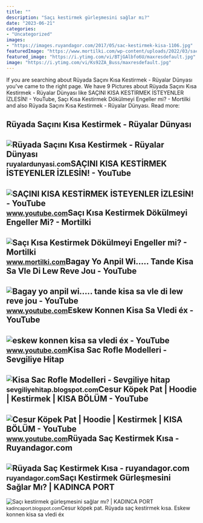 ```yaml
---
title: ""
description: "Saçı kestirmek gürleşmesini sağlar mı?"
date: "2023-06-21"
categories:
- "Uncategorized"
images:
- "https://images.ruyandagor.com/2017/05/sac-kestirmek-kisa-1106.jpg"
featuredImage: "https://www.mortilki.com/wp-content/uploads/2022/03/saci-kisa-kestirmek-dokulmeyi-onler-mi.jpg"
featured_image: "https://i.ytimg.com/vi/BTjGAlbfo6U/maxresdefault.jpg"
image: "https://i.ytimg.com/vi/Ks92ZA_Buss/maxresdefault.jpg"
---
```


If you are searching about Rüyada Saçını Kısa Kestirmek - Rüyalar Dünyası you've came to the right page. We have 9 Pictures about Rüyada Saçını Kısa Kestirmek - Rüyalar Dünyası like SAÇINI KISA KESTİRMEK İSTEYENLER İZLESİN! - YouTube, Saçı Kısa Kestirmek Dökülmeyi Engeller mi? - Mortilki and also Rüyada Saçını Kısa Kestirmek - Rüyalar Dünyası. Read more:

Rüyada Saçını Kısa Kestirmek - Rüyalar Dünyası
----------------------------------------------

 ![Rüyada Saçını Kısa Kestirmek - Rüyalar Dünyası](http://ruyalardunyasi.com/wp-content/uploads/2019/07/ruyada-sacini-kisa-kestirmek-768x432.jpg) <small>ruyalardunyasi.com</small>SAÇINI KISA KESTİRMEK İSTEYENLER İZLESİN! - YouTube
---------------------------------------------------

 ![SAÇINI KISA KESTİRMEK İSTEYENLER İZLESİN! - YouTube](https://i.ytimg.com/vi/Ks92ZA_Buss/maxresdefault.jpg) <small>www.youtube.com</small>Saçı Kısa Kestirmek Dökülmeyi Engeller Mi? - Mortilki
-----------------------------------------------------

 ![Saçı Kısa Kestirmek Dökülmeyi Engeller mi? - Mortilki](https://www.mortilki.com/wp-content/uploads/2022/03/saci-kisa-kestirmek-dokulmeyi-onler-mi.jpg) <small>www.mortilki.com</small>Bagay Yo Anpil Wi..... Tande Kisa Sa Vle Di Lew Reve Jou - YouTube
------------------------------------------------------------------

 ![Bagay yo anpil wi..... tande kisa sa vle di lew reve jou - YouTube](https://i.ytimg.com/vi/95iI-YDp6aE/maxresdefault.jpg) <small>www.youtube.com</small>Eskew Konnen Kisa Sa Vledi éx - YouTube
---------------------------------------

 ![eskew konnen kisa sa vledi éx - YouTube](https://i.ytimg.com/vi/7TLoBlgqcAw/maxresdefault.jpg) <small>www.youtube.com</small>Kisa Sac Rofle Modelleri - Sevgiliye Hitap
------------------------------------------

 ![Kisa Sac Rofle Modelleri - Sevgiliye hitap](https://i2.wp.com/www.neoldu.com/d/other/kadin-kisa-sac-modelleri-001.jpg) <small>sevgiliyehitap.blogspot.com</small>Cesur Köpek Pat | Hoodie | Kestirmek | KISA BÖLÜM - YouTube
-----------------------------------------------------------

 ![Cesur Köpek Pat | Hoodie | Kestirmek | KISA BÖLÜM - YouTube](https://i.ytimg.com/vi/BTjGAlbfo6U/maxresdefault.jpg) <small>www.youtube.com</small>Rüyada Saç Kestirmek Kısa - Ruyandagor.com
------------------------------------------

 ![Rüyada Saç Kestirmek Kısa - ruyandagor.com](https://images.ruyandagor.com/2017/05/sac-kestirmek-kisa-1106.jpg) <small>ruyandagor.com</small>Saçı Kestirmek Gürleşmesini Sağlar Mı? | KADINCA PORT
-----------------------------------------------------

 ![Saçı kestirmek gürleşmesini sağlar mı? | KADINCA PORT](https://4.bp.blogspot.com/-iCjP2DVeHaM/V8PgVNr6RlI/AAAAAAAA010/1z0JNlh3W4gd_R_bqCuIuWeMhLNnT2sSwCLcB/s1600/Sa%25C3%25A7%25C4%25B1%2Bkestirmek%2Bg%25C3%25BCrle%25C5%259Fmesini%2Bsa%25C4%259Flamaz.jpg) <small>kadincaport.blogspot.com</small>Cesur köpek pat. Rüyada saç kestirmek kısa. Eskew konnen kisa sa vledi éx
